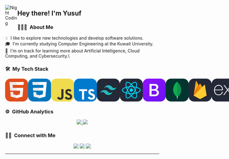 

<img alt="Night Coding" src="./assets/Hand%20Wave.gif" width='40' align="left"/><h2>Hey there! I'm Yusuf</h2>

<!-- ## 👋 &nbsp;Hey there! I'm Yusuf -->

### 👨🏻‍💻 &nbsp;About Me

💡 &nbsp;I like to explore new technologies and develop software solutions.\
🎓 &nbsp;I'm currently studying Computer Engineering at the Kuwait University.\
🌱 &nbsp;I'm on track for learning more about Artificial Intelligence, Cloud Computing, and Cybersecurity.\



### 🛠 &nbsp;My Tech Stack
<div style="display: flex">
  
<img width=75 src="https://raw.githubusercontent.com/tandpfun/skill-icons/65dea6c4eaca7da319e552c09f4cf5a9a8dab2c8/icons/HTML.svg" alt="html"/>
<img width=75 src="https://raw.githubusercontent.com/tandpfun/skill-icons/65dea6c4eaca7da319e552c09f4cf5a9a8dab2c8/icons/CSS.svg" alt="css"/>
<img width=75 src="https://raw.githubusercontent.com/tandpfun/skill-icons/65dea6c4eaca7da319e552c09f4cf5a9a8dab2c8/icons/JavaScript.svg" alt="js"/>
<img width=75 src="https://raw.githubusercontent.com/tandpfun/skill-icons/65dea6c4eaca7da319e552c09f4cf5a9a8dab2c8/icons/TypeScript.svg" alt="ts"/>
<img width=75 src="https://raw.githubusercontent.com/tandpfun/skill-icons/65dea6c4eaca7da319e552c09f4cf5a9a8dab2c8/icons/TailwindCSS-Dark.svg" alt="tailwindcss"/>
<img width=75 src="https://raw.githubusercontent.com/tandpfun/skill-icons/65dea6c4eaca7da319e552c09f4cf5a9a8dab2c8/icons/React-Dark.svg" alt="reactjs"/>
<img width=75 src="https://raw.githubusercontent.com/tandpfun/skill-icons/65dea6c4eaca7da319e552c09f4cf5a9a8dab2c8/icons/Bootstrap.svg" alt="bootstrap"/>
<img width=75 src="https://raw.githubusercontent.com/tandpfun/skill-icons/65dea6c4eaca7da319e552c09f4cf5a9a8dab2c8/icons/MongoDB.svg" alt="mongodb"/>
<img width=75 src="https://raw.githubusercontent.com/tandpfun/skill-icons/65dea6c4eaca7da319e552c09f4cf5a9a8dab2c8/icons/Firebase-Dark.svg" alt="firebase"/>
<img width=75 src="https://raw.githubusercontent.com/tandpfun/skill-icons/65dea6c4eaca7da319e552c09f4cf5a9a8dab2c8/icons/ExpressJS-Dark.svg" alt="express"/>
<img width=75 src="https://raw.githubusercontent.com/tandpfun/skill-icons/65dea6c4eaca7da319e552c09f4cf5a9a8dab2c8/icons/NextJS-Dark.svg" alt="nextjs"/>
<img width=75 src="https://raw.githubusercontent.com/tandpfun/skill-icons/65dea6c4eaca7da319e552c09f4cf5a9a8dab2c8/icons/Postman.svg" alt="postman"/>
<img width=75 src="https://raw.githubusercontent.com/tandpfun/skill-icons/65dea6c4eaca7da319e552c09f4cf5a9a8dab2c8/icons/VSCode-Dark.svg" alt="vscode"/>
<img width=75 src="https://raw.githubusercontent.com/tandpfun/skill-icons/65dea6c4eaca7da319e552c09f4cf5a9a8dab2c8/icons/Git.svg" alt="git"/>
<img width=75 src="https://raw.githubusercontent.com/tandpfun/skill-icons/65dea6c4eaca7da319e552c09f4cf5a9a8dab2c8/icons/Netlify-Dark.svg" alt="netlify"/>

</div>



### ⚙️ &nbsp;GitHub Analytics

<p align="center">
<a href="https://github.com/AVS1508">
  <img height="180em" src="https://github-readme-stats-eight-theta.vercel.app/api?username=D-Yusuf&show_icons=true&theme=algolia&include_all_commits=true&count_private=true"/>
  <img height="180em" src="https://github-readme-stats-eight-theta.vercel.app/api/top-langs/?username=D-Yusuf&layout=compact&langs_count=8&theme=algolia"/>
</a>
</p>

### 🤝🏻 &nbsp;Connect with Me

<p align="center">
<a href="https://www.yalnasiri.com"><img src="https://img.shields.io/badge/-yalnasiri.com-3423A6?style=flat&logo=Google-Chrome&logoColor=white"/></a>
<a href="https://www.linkedin.com/in/yusuf-alnasiri-4b4546238"><img src="https://img.shields.io/badge/-yusuf%20alnasiri-0077B5?style=flat&logo=Linkedin&logoColor=white"/></a>
<a href="mailto:alnasiriyusuf@gmail.com"><img src="https://img.shields.io/badge/-alnasiriyusuf@gmail.com-D14836?style=flat&logo=Gmail&logoColor=white"/></a>

</p>

-----

